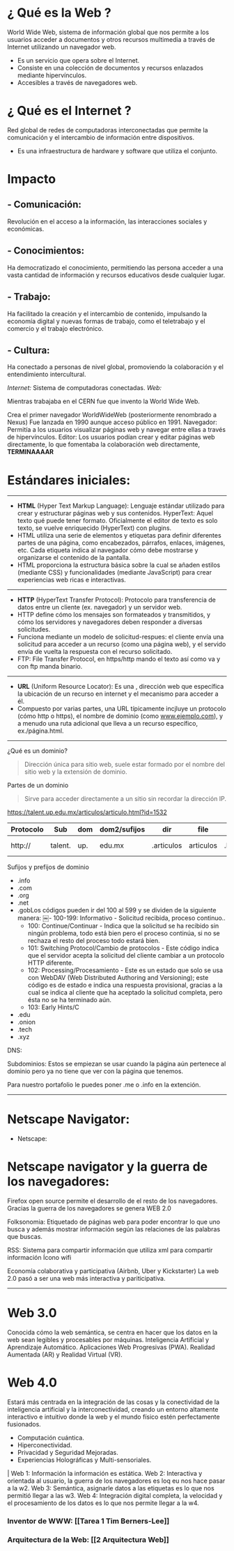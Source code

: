 # ¿ Qué es la Web ?
World Wide Web, sistema de información global que nos permite a los usuarios acceder a documentos y otros recursos multimedia a través de Internet utilizando un navegador web.
- Es un servicio que opera sobre el Internet.
- Consiste en una colección de documentos y recursos enlazados mediante hipervínculos.
- Accesibles a través de navegadores web.
# ¿ Qué es el Internet ? 
Red global de redes de computadoras interconectadas que permite la comunicación y el intercambio de información entre dispositivos.
- Es una infraestructura de hardware y software que utiliza el conjunto.

# Impacto
## - Comunicación: 
Revolución en el acceso a la información, las interacciones sociales y económicas.
##  - Conocimientos:
Ha democratizado el conocimiento, permitiendo las persona acceder a una vasta cantidad de información y recursos educativos desde cualquier lugar.
## - Trabajo:
Ha facilitado la creación y el intercambio de contenido, impulsando la economía digital y nuevas formas de trabajo, como el teletrabajo y el comercio y el trabajo electrónico. 
## - Cultura:
Ha conectado a personas de nivel global, promoviendo la colaboración y el entendimiento intercultural.

*Internet:* Sistema de computadoras conectadas.
*Web:* 

Mientras trabajaba en el CERN fue que invento la World Wide Web.

Crea el primer navegador WorldWideWeb (posteriormente renombrado a Nexus)
Fue lanzada en 1990 aunque acceso público en 1991.
Navegador: Permitía a los usuarios visualizar páginas web y navegar entre ellas a través de hipervínculos.
Editor: Los usuarios podían crear y editar páginas web directamente, lo que fomentaba la colaboración web directamente, 
**TERMINAAAAR**


# Estándares iniciales:
---
- **HTML** (Hyper Text Markup Language): Lenguaje estándar utilizado para crear y estructurar páginas web y sus contenidos.
	HyperText: Aquel texto qué puede tener formato.
		Oficialmente el editor de texto es solo texto, se vuelve enriquecido (HyperText) con plugins.
- HTML utiliza una serie de elementos y etiquetas para definir diferentes partes de una página, como encabezados, párrafos, enlaces, imágenes, etc. Cada etiqueta indica al navegador cómo debe mostrarse y organizarse el contenido de la pantalla.
- HTML proporciona la estructura básica sobre la cual se añaden estilos (mediante CSS) y funcionalidades (mediante JavaScript) para crear experiencias web ricas e interactivas.
---
- **HTTP** (HyperText Transfer Protocol):  Protocolo para transferencia de datos entre un cliente (ex. navegador) y un servidor web.
- HTTP define cómo los mensajes son formateados y transmitidos, y cómo los servidores y navegadores deben responder a diversas solicitudes.
- Funciona mediante un modelo de solicitud-respues: el cliente envía una solicitud para acceder a un recurso (como una página web), y el servido envía de vuelta la respuesta con el recurso solicitado.
- FTP: File Transfer Protocol, en https/http mando el texto así como va y con ftp manda binario.
---
- **URL** (Uniform Resource Locator): Es una , dirección web que específica la ubicación de un recurso en internet y el mecanismo para acceder a él.
- Compuesto por varias partes, una URL típicamente incjluye un protocolo (cómo http o https), el nombre de dominio (como www.ejemplo.com), y a menudo una ruta adicional que lleva a un recurso específico, ex./página.html.

---
¿Qué es un dominio?

>Dirección única para sitio web, suele estar formado por el nombre del sitio web y la extensión de dominio. 

Partes de un dominio
> Sirve para acceder directamente a un sitio sin recordar la dirección IP.
> 

https://talent.up.edu.mx/articulos/articulo.html?id=1532

| Protocolo | Sub     | dom | dom2/sufijos | dir        | file      | ext   | arg      |     |     |
| --------- | ------- | --- | ------------ | ---------- | --------- | ----- | -------- | --- | --- |
| http://   | talent. | up. | edu.mx       | .articulos | articulos | .html | ?id=1532 |     |     |
Sufijos y prefijos de dominio
- .info
- .com
- .org
- .net
- .gobLos códigos pueden ir del 100 al 599 y se dividen de la siguiente manera:
​￼- 100-199: Informativo - Solicitud recibida, proceso continuo..
	- 100: Continue/Continuar - Indica que la solicitud se ha recibido sin ningún problema, todo está bien pero el proceso continúa, si no se rechaza el resto del proceso todo estará bien.
	- 101: Switching Protocol/Cambio de protocolos - Este código indica que el servidor acepta la solicitud del cliente cambiar a un protocolo HTTP diferente.
	- 102: Processing/Procesamiento - Este es un estado que solo se usa con WebDAV (Web Distributed Authoring and Versioning); este código es de estado e indica una respuesta provisional, gracias a la cual se indica al cliente que ha aceptado la solicitud completa, pero ésta no se ha terminado aún.
	- 103: Early Hints/C
- .edu
- .onion
- .tech
- .xyz

DNS: 

Subdominios: Estos se empiezan se usar cuando la página aún pertenece al dominio pero ya no tiene que ver con la página que tenemos.

Para nuestro portafolio le puedes poner .me o .info en la extención.

---
# Netscape Navigator: 
- Netscape: 

# Netscape navigator y la guerra de los navegadores:


Firefox open source permite el desarrollo de el resto de los navegadores.
Gracias la guerra de los navegadores se genera WEB 2.0

Folksonomia:  Etiquetado de páginas web para poder encontrar lo que uno busca y además mostrar información según las relaciones de las palabras que buscas. 

RSS:  Sistema para compartir información que utiliza xml para compartir información Ícono wifi 

Economía colaborativa y participativa (Airbnb, Uber y Kickstarter)
La web 2.0 pasó a ser una web más interactiva y pariticipativa.

---
# Web 3.0
Conocida cómo 
la web semántica, se centra en hacer que los datos en la web sean legibles y procesables por máquinas.
Inteligencia Artificial y Aprendizaje Automático.
Aplicaciones Web Progresivas (PWA).
Realidad Aumentada (AR) y Realidad Virtual (VR).

# Web 4.0
Estará más centrada en la integración de las cosas y la conectividad de la inteligencia artificial y la interconectividad, creando un entorno altamente interactivo e intuitivo donde la web y el mundo físico estén perfectamente fusionados.
- Computación cuántica.
- Hiperconectividad.
- Privacidad y Seguridad Mejoradas.
- Experiencias Holográficas y Multi-sensoriales.

|
Web 1: Información la información es estática.
Web 2: Interactiva y orientada al usuario, la guerra de los navegadores es loq eu nos hace pasar a la w2.
Web 3: Semántica, asignarle datos a las etiquetas es lo que nos permitió llegar a las w3.
Web 4: Integración digital completa, la velocidad y el procesamiento de los datos es lo que nos permite llegar a la w4.

### Inventor de WWW: [[Tarea 1 Tim Berners-Lee]]
### Arquitectura de la Web: [[2 Arquitectura Web]]
